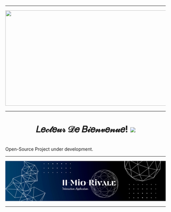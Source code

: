 -------
<p align="center">
<img src="https://github.com/Legendary-Person/Il-Mio-Rivale/blob/main/%F0%9D%90%BC%F0%9D%90%BC-%F0%9D%91%80%F0%9D%90%BC%F0%9D%92%AA-%F0%9D%91%85%F0%9D%90%BC%F0%9D%92%B1%F0%9D%92%9C%F0%9D%90%BF%F0%9D%90%B8%20(1)-min.gif" width="1100px" height="300px"/>
</p>

-------
<h1 align="center"><b>𝐿𝑒𝒸𝓉𝑒𝓊𝓇 𝒟𝑒 𝐵𝒾𝑒𝓃𝓋𝑒𝓃𝓊𝑒!</b> <img width="36px" src="https://raw.githubusercontent.com/TheDudeThatCode/TheDudeThatCode/master/Assets/Hi.gif"/></h1> 
<!--Welcome Reader!-->
<!--𝐼𝐼-𝑀𝐼𝒪-𝑅𝐼𝒱𝒜𝐿𝐸-->
<br/>
Open-Source Project under development.

-------
<p align="center">
<img src="https://github.com/Legendary-Person/Il-Mio-Rivale/blob/main/Abstract%20Technology%20Profile%20LinkedIn%20Banner.png"/>
<!--Primary Banner IMG Link="https://github.com/Legendary-Person/Il-Mio-Rivale/blob/main/Abstract%20Technology%20Profile%20LinkedIn%20Banner.png"-->
</p>

-------
